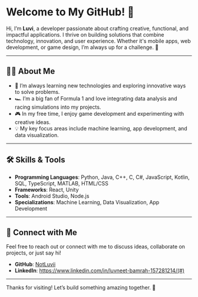 # Welcome to My GitHub! 👋

Hi, I’m **Luvi**, a developer passionate about crafting creative, functional, and impactful applications. I thrive on building solutions that combine technology, innovation, and user experience. Whether it's mobile apps, web development, or game design, I’m always up for a challenge. 🚀  

---

## 🧑‍💻 About Me  
- 🌱 I’m always learning new technologies and exploring innovative ways to solve problems.  
- 🏎️ I’m a big fan of Formula 1 and love integrating data analysis and racing simulations into my projects.  
- 🎮 In my free time, I enjoy game development and experimenting with creative ideas.  
- 💡 My key focus areas include machine learning, app development, and data visualization.  

---

## 🛠️ Skills & Tools  
- **Programming Languages**:  Python, Java, C++, C, C#, JavaScript, Kotlin, SQL,  TypeScript,  MATLAB, HTML/CSS
- **Frameworks**: React, Unity  
- **Tools**: Android Studio, Node.js  
- **Specializations**: Machine Learning, Data Visualization, App Development  

---

## 🤝 Connect with Me  
Feel free to reach out or connect with me to discuss ideas, collaborate on projects, or just say hi!  
- **GitHub**: [NotLuvii](https://github.com/NotLuvii)  
- **LinkedIn**: https://www.linkedin.com/in/luvneet-bamrah-157281214/(#) 

---

Thanks for visiting! Let’s build something amazing together. 🌟  
